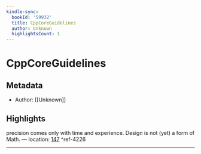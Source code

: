 ```yaml
---
kindle-sync:
  bookId: '59932'
  title: CppCoreGuidelines
  author: Unknown
  highlightsCount: 1
---
```

# CppCoreGuidelines
## Metadata
* Author: [[Unknown]]

## Highlights
precision comes only with time and experience. Design is not (yet) a form of Math. — location: [147]() ^ref-4226

---
